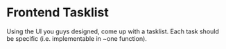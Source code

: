 # Frontend Tasklist
Using the UI you guys designed, come up with a tasklist. Each task should be specific (i.e. implementable in ~one function).
